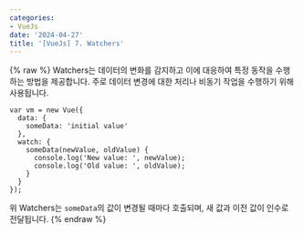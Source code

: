 ```yaml
---
categories:
- VueJs
date: '2024-04-27'
title: '[VueJs] 7. Watchers'
---
```


{% raw %}
Watchers는 데이터의 변화를 감지하고 이에 대응하여 특정 동작을 수행하는 방법을 제공합니다. 주로 데이터 변경에 대한 처리나 비동기 작업을 수행하기 위해 사용됩니다.

```
var vm = new Vue({
  data: {
    someData: 'initial value'
  },
  watch: {
    someData(newValue, oldValue) {
      console.log('New value: ', newValue);
      console.log('Old value: ', oldValue);
    }
  }
});
```

위 Watchers는 `someData`의 값이 변경될 때마다 호출되며, 새 값과 이전 값이 인수로 전달됩니다.
{% endraw %}